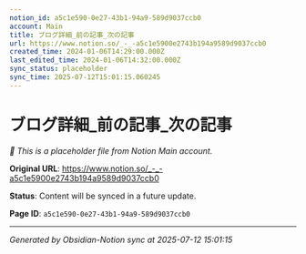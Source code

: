```yaml
---
notion_id: a5c1e590-0e27-43b1-94a9-589d9037ccb0
account: Main
title: ブログ詳細_前の記事_次の記事
url: https://www.notion.so/_-_-a5c1e5900e2743b194a9589d9037ccb0
created_time: 2024-01-06T14:29:00.000Z
last_edited_time: 2024-01-06T14:32:00.000Z
sync_status: placeholder
sync_time: 2025-07-12T15:01:15.060245
---
```


# ブログ詳細_前の記事_次の記事

*🔄 This is a placeholder file from Notion Main account.*

**Original URL**: https://www.notion.so/_-_-a5c1e5900e2743b194a9589d9037ccb0

**Status**: Content will be synced in a future update.

**Page ID**: `a5c1e590-0e27-43b1-94a9-589d9037ccb0`

---

*Generated by Obsidian-Notion sync at 2025-07-12 15:01:15*
